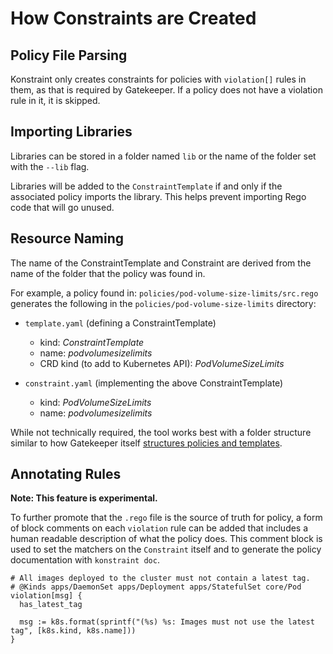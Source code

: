 # How Constraints are Created

## Policy File Parsing

Konstraint only creates constraints for policies with `violation[]` rules in them, as that is required by Gatekeeper. If a policy does not have a violation rule in it, it is skipped.

## Importing Libraries

Libraries can be stored in a folder named `lib` or the name of the folder set with the `--lib` flag.

Libraries will be added to the `ConstraintTemplate` if and only if the associated policy imports the library. This helps prevent importing Rego code that will go unused.

## Resource Naming

The name of the ConstraintTemplate and Constraint are derived from the name of the folder that the policy was found in.

For example, a policy found in: `policies/pod-volume-size-limits/src.rego` generates the following in the `policies/pod-volume-size-limits` directory:

- `template.yaml` (defining a ConstraintTemplate)
  - kind: _ConstraintTemplate_
  - name: _podvolumesizelimits_
  - CRD kind (to add to Kubernetes API): _PodVolumeSizeLimits_

- `constraint.yaml` (implementing the above ConstraintTemplate)
  - kind: _PodVolumeSizeLimits_
  - name: _podvolumesizelimits_

While not technically required, the tool works best with a folder structure similar to how Gatekeeper itself [structures policies and templates](https://github.com/open-policy-agent/gatekeeper/tree/master/library).

## Annotating Rules

**Note: This feature is experimental.**

To further promote that the `.rego` file is the source of truth for policy, a form of block comments on each `violation` rule can be added that includes a human readable description of what the policy does. This comment block is used to set the matchers on the `Constraint` itself and to generate the policy documentation with `konstraint doc`.

```rego
# All images deployed to the cluster must not contain a latest tag.
# @Kinds apps/DaemonSet apps/Deployment apps/StatefulSet core/Pod
violation[msg] {
  has_latest_tag

  msg := k8s.format(sprintf("(%s) %s: Images must not use the latest tag", [k8s.kind, k8s.name]))
}
```
